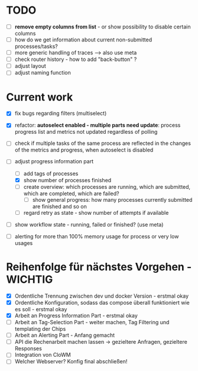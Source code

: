 # TODO

 - [ ] **remove empty columns from list** - or show possibility to disable certain columns
 - [ ] how do we get information about current non-submitted processes/tasks?
 - [ ] more generic handling of traces --> also use meta
 - [ ] check router history - how to add "back-button" ?
 - [ ] adjust layout
 - [ ] adjust naming function

# Current work
- [x] fix bugs regarding filters (multiselect) 
- [x] refactor: **autoselect enabled - multiple parts need update**: process progress list and metrics not updated regardless of polling
- [ ] check if multiple tasks of the same process are reflected in the changes of the metrics and progress, when autoselect is disabled
- [ ] adjust progress information part
  - [ ] add tags of processes
  - [x] show number of processes finished
  - [ ] create overview: which processes are running, which are submitted, which are completed, which are failed?
    - [ ] show general progress: how many processes currently submitted are finished and so on
  - [ ] regard retry as state - show number of attempts if available
- [ ] show workflow state - running, failed or finished? (use meta)
- [ ] alerting for more than 100% memory usage for process or very low usages


# Reihenfolge für nächstes Vorgehen - WICHTIG
- [x] Ordentliche Trennung zwischen dev und docker Version - erstmal okay
- [x] Ordentliche Konfiguration, sodass das compose überall funktioniert wie es soll - erstmal okay
- [x] Arbeit an Progress Information Part - erstmal okay
- [ ] Arbeit an Tag-Selection Part - weiter machen, Tag Filtering und templating der Chips
- [ ] Arbeit an Alerting Part - Anfang gemacht
- [ ] API die Rechenarbeit machen lassen -> gezieltere Anfragen, gezieltere Responses
- [ ] Integration von CloWM
- [ ] Welcher Webserver? Konfig final abschließen!
